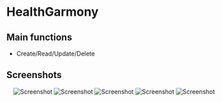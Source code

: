 # HealthGarmony
## Main functions
* Create/Read/Update/Delete
## Screenshots

<p align="center">
  <img alt="Screenshot" src="https://user-images.githubusercontent.com/52642856/194855499-88afa884-6d02-4810-b881-fae09ce5ab3f.png">
    <img alt="Screenshot" src="https://user-images.githubusercontent.com/52642856/194854980-00184416-680d-4c49-a979-1a5cad2429eb.png">
    <img alt="Screenshot" src="https://user-images.githubusercontent.com/52642856/194854984-fa850226-5897-4476-8633-83cf739582ff.png">
    <img alt="Screenshot" src="https://user-images.githubusercontent.com/52642856/194854992-1bf02715-73f0-4b0c-8881-661206015b54.png">
    <img alt="Screenshot" src="https://user-images.githubusercontent.com/52642856/194855259-c2cfb8a5-c417-4f07-9eed-9bc01111f873.png">
</p>
